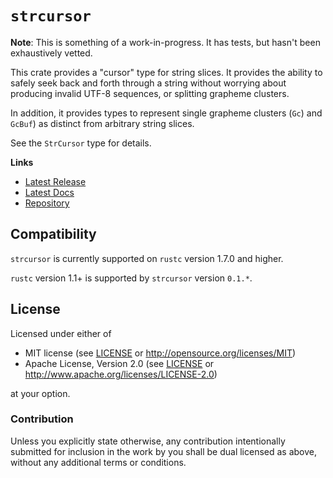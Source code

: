 # `strcursor`

**Note**: This is something of a work-in-progress.  It has tests, but hasn't been exhaustively vetted.

This crate provides a "cursor" type for string slices.  It provides the ability to safely seek back and forth through a string without worrying about producing invalid UTF-8 sequences, or splitting grapheme clusters.

In addition, it provides types to represent single grapheme clusters (`Gc`) and `GcBuf`) as distinct from arbitrary string slices.

See the `StrCursor` type for details.

**Links**

* [Latest Release](https://crates.io/crates/strcursor/)
* [Latest Docs](https://docs.rs/strcursor/%2A/strcursor/index.html)
* [Repository](https://github.com/DanielKeep/strcursor)

## Compatibility

`strcursor` is currently supported on `rustc` version 1.7.0 and higher.

`rustc` version 1.1+ is supported by `strcursor` version `0.1.*`.

## License

Licensed under either of

* MIT license (see [LICENSE](LICENSE) or <http://opensource.org/licenses/MIT>)
* Apache License, Version 2.0 (see [LICENSE](LICENSE) or <http://www.apache.org/licenses/LICENSE-2.0>)

at your option.

### Contribution

Unless you explicitly state otherwise, any contribution intentionally submitted for inclusion in the work by you shall be dual licensed as above, without any additional terms or conditions.
